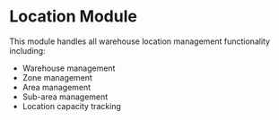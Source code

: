 
# Location Module

This module handles all warehouse location management functionality including:

- Warehouse management
- Zone management
- Area management
- Sub-area management
- Location capacity tracking
